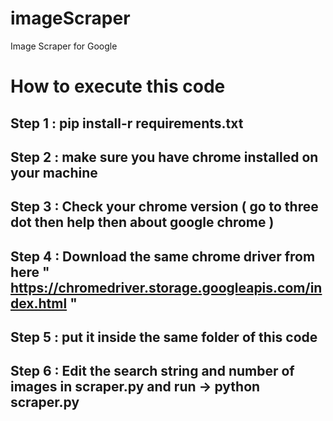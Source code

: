 # imageScraper
Image Scraper for Google


# How to execute this code
## Step 1 : pip install-r requirements.txt
## Step 2 : make sure you have chrome installed on your machine
## Step 3 : Check your chrome version ( go to three dot then help then about google chrome )
## Step 4 : Download the same chrome driver from here  " https://chromedriver.storage.googleapis.com/index.html "
## Step 5 : put it inside the same folder of this code
## Step 6 : Edit the search string and number of images in scraper.py and run -> python scraper.py
